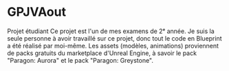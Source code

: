 # GPJVAout
Projet étudiant
Ce projet est l'un de mes examens de 2ᵉ année.
Je suis la seule personne à avoir travaillé sur ce projet, donc tout le code en Blueprint a été réalisé par moi-même. Les assets (modèles, animations) proviennent de packs gratuits du marketplace d'Unreal Engine, à savoir le pack "Paragon: Aurora" et le pack "Paragon: Greystone".
